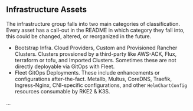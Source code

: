 ## Infrastructure Assets

The infrastructure group falls into two main categories of classification. Every asset has a call-out in the README in which category they fall into, this could be changed, altered, or reorganized in the future.

* Bootstrap Infra. Cloud Providers, Custom and Provisioned Rancher Clusters. Clusters provsioned by a third-party like AWS-ACK, Flux,  terraform or tofu, and Imported Clusters. Sometimes these are not directly deployable via GitOps with Fleet.
* Fleet GitOps Deployments. These include enhancements or configurations after-the-fact. Metallb, Multus, CoreDNS, Traefik, Ingress-Nginx, CNI-specific configurations, and other `HelmChartConfig` resources consumable by RKE2 & K3S.

...
